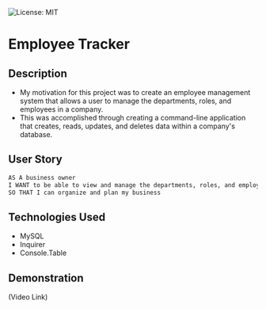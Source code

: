 ![License: MIT](https://img.shields.io/github/license/mistwhit/employee-tracker)
# Employee Tracker

## Description
- My motivation for this project was to create an employee management system that allows a user to manage the departments, roles, and employees in a company.
- This was accomplished through creating a command-line application that creates, reads, updates, and deletes data within a company's database. 

## User Story
```md
AS A business owner
I WANT to be able to view and manage the departments, roles, and employees in my company
SO THAT I can organize and plan my business
```

## Technologies Used
- MySQL
- Inquirer
- Console.Table

## Demonstration
(Video Link)